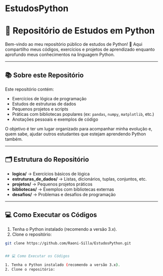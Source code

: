 # EstudosPython
# 🐍 Repositório de Estudos em Python

Bem-vindo ao meu repositório público de estudos de Python! 🚀 Aqui compartilho meus códigos, exercícios e projetos de aprendizado enquanto aprofundo meus conhecimentos na linguagem Python.

---

## 📚 Sobre este Repositório

Este repositório contém:

- Exercícios de lógica de programação  
- Estudos de estruturas de dados  
- Pequenos projetos e scripts  
- Práticas com bibliotecas populares (ex: `pandas`, `numpy`, `matplotlib`, etc.)  
- Anotações pessoais e exemplos de código  

O objetivo é ter um lugar organizado para acompanhar minha evolução e, quem sabe, ajudar outros estudantes que estejam aprendendo Python também.

---

## 🗂 Estrutura do Repositório


- **logica/** → Exercícios básicos de lógica  
- **estruturas_de_dados/** → Listas, dicionários, tuplas, conjuntos, etc.  
- **projetos/** → Pequenos projetos práticos  
- **bibliotecas/** → Exemplos com bibliotecas externas  
- **desafios/** → Problemas e desafios de programação  

---

## 💻 Como Executar os Códigos

1. Tenha o Python instalado (recomendo a versão 3.x).  
2. Clone o repositório:

```bash
git clone https://github.com/Raoni-Silla/EstudosPython.git


## 💻 Como Executar os Códigos

1. Tenha o Python instalado (recomendo a versão 3.x).  
2. Clone o repositório:


